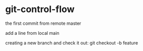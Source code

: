 # git-control-flow

the first commit from remote master 

add a line from local main 

creating a new branch and check it out: git checkout -b feature
